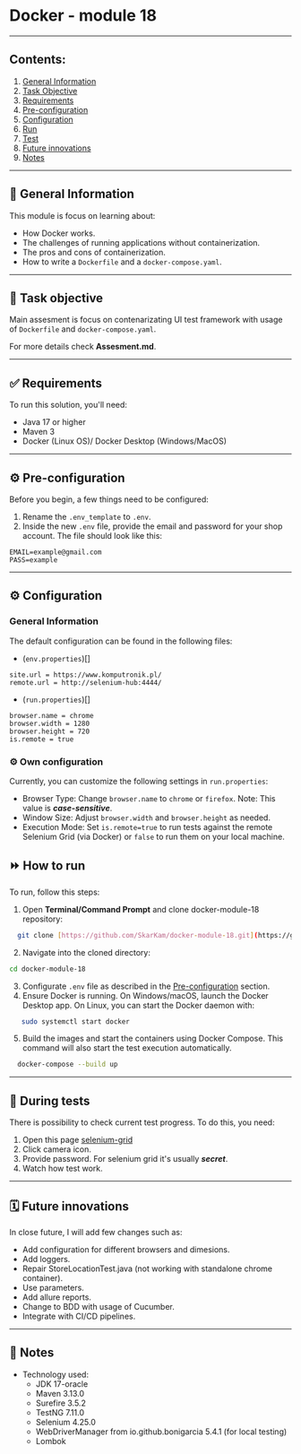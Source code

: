 # Docker - module 18
---

## Contents:
1. [General Information](#-general-information)
2. [Task Objective](#-task-objective)
3. [Requirements](#-requirements)
4. [Pre-configuration](#pre-config)
5. [Configuration](#config)
6. [Run](#-how-to-run)
7. [Test](#-during-tests)
8. [Future innovations](#future)
9. [Notes](#-notes)
---

## 📖 General Information
This module is focus on learning about:
- How Docker works.
- The challenges of running applications without containerization.
- The pros and cons of containerization.
- How to write a `Dockerfile` and a `docker-compose.yaml`.

---

## 🎯 Task objective

Main assesment is focus on contenarizating UI test framework with usage of `Dockerfile` and `docker-compose.yaml`.

For more details check **Assesment.md**.

---

## ✅ Requirements
To run this solution, you'll need:
- Java 17 or higher
- Maven 3
- Docker (Linux OS)/ Docker Desktop (Windows/MacOS)

---

## ⚙️ Pre-configuration <a id='pre-config'/>

Before you begin, a few things need to be configured:
1. Rename the `.env_template` to `.env`.
2. Inside the new `.env` file, provide the email and password for your shop account. The file should look like this:

```env
EMAIL=example@gmail.com
PASS=example
```

---
## ⚙️ Configuration <a id='config'/>
### General Information

The default configuration can be found in the following files:

- (`env.properties`)[]
```properties
site.url = https://www.komputronik.pl/
remote.url = http://selenium-hub:4444/
```

- (`run.properties`)[]
```properties
browser.name = chrome
browser.width = 1280
browser.height = 720
is.remote = true
```
### ⚙️ Own configuration
Currently, you can customize the following settings in `run.properties`:
- Browser Type: Change `browser.name` to `chrome` or `firefox`. Note: This value is ***case-sensitive***.
- Window Size: Adjust `browser.width` and `browser.height` as needed.
- Execution Mode: Set `is.remote=true` to run tests against the remote Selenium Grid (via Docker) or `false` to run them on your local machine.

## ⏩ How to run
To run, follow this steps:
1. Open **Terminal/Command Prompt** and clone docker-module-18 repository:
```bash
  git clone [https://github.com/SkarKam/docker-module-18.git](https://github.com/SkarKam/docker-module-18.git)
```
2. Navigate into the cloned directory:
```bash
cd docker-module-18
```
3. Configurate `.env` file as described in the [Pre-configuration](#pre-configuration) section.
4. Ensure Docker is running. On Windows/macOS, launch the Docker Desktop app. On Linux, you can start the Docker daemon with:
```bash
   sudo systemctl start docker
```
5. Build the images and start the containers using Docker Compose. This command will also start the test execution automatically.
```bash
  docker-compose --build up
``` 

---

## 🧪 During tests

There is possibility to check current test progress. To do this, you need:
1. Open this page [selenium-grid](http://localhost:4444/ui/)
2. Click camera icon.
3. Provide password. For selenium grid it's usually ***secret***.
4. Watch how test work.

---

## 🗓 Future innovations <a id='future'/>
In close future, I will add few changes such as:
- Add configuration for different browsers and dimesions.
- Add loggers.
- Repair StoreLocationTest.java (not working with standalone chrome container).
- Use parameters.
- Add allure reports.
- Change to BDD with usage of Cucumber.
- Integrate with CI/CD pipelines.

---

## 📓 Notes
- Technology used:
  - JDK 17-oracle
  - Maven 3.13.0
  - Surefire 3.5.2
  - TestNG 7.11.0
  - Selenium 4.25.0
  - WebDriverManager from io.github.bonigarcia 5.4.1 (for local testing)
  - Lombok
